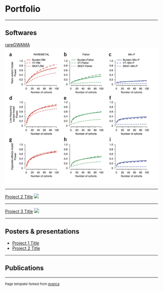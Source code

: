 # Portfolio

---

## Softwares

[rareGWAMA](/pages/rareGWAMA_page)
<img src="images/rareGWAMA_demo_1.png?raw=true"/>

---
[Project 2 Title](/pdf/sample_presentation.pdf)
<img src="images/dummy_thumbnail.jpg?raw=true"/>

---
[Project 3 Title](http://example.com/)
<img src="images/dummy_thumbnail.jpg?raw=true"/>

---

## Posters & presentations

- [Project 1 Title](http://example.com/)
- [Project 2 Title](http://example.com/)


---

## Publications


---
<p style="font-size:11px">Page template forked from <a href="https://github.com/evanca/quick-portfolio">evanca</a></p>
<!-- Remove above link if you don't want to attibute -->
